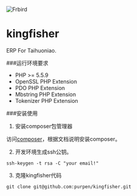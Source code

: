 ![Frbird](http://frstatic.qiniudn.com/images/link-logo1.jpg)

# kingfisher

ERP For Taihuoniao.

###运行环境要求

* PHP >= 5.5.9
* OpenSSL PHP Extension
* PDO PHP Extension
* Mbstring PHP Extension
* Tokenizer PHP Extension

###安装使用

1. 安装composer包管理器

访问[composer](http://pkg.phpcomposer.com/)，根据文档说明安装composer。
    
2. 开发环境生成ssh公钥。

```
ssh-keygen -t rsa -C "your email!"
```

3. 克隆kingfisher代码

```
git clone git@github.com:purpen/kingfisher.git
```
